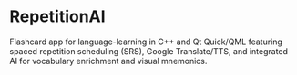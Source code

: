 # RepetitionAI

Flashcard app for language-learning in C++ and Qt Quick/QML featuring spaced
repetition scheduling (SRS), Google Translate/TTS, and integrated AI for
vocabulary enrichment and visual mnemonics.
